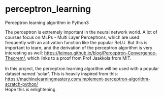 # perceptron_learning
Perceptron learning algorithm in Python3

The perceptron is extremely important in the neural network world.
A lot of courses focus on MLPs - Multi Layer Perceptrons, which are used frequently with an activation function like the popular ReLU. But this is important to learn,
and the derivation of the perceptron algorithm is very interesting as well: https://leimao.github.io/blog/Perceptron-Convergence-Theorem/, which links to a proof from Prof Jaakkola from MIT. <br><br>
In this project, the perceptron learning algorithm will be used with a popular dataset named 'solar'.
This is heavily inspired from this:
https://machinelearningmastery.com/implement-perceptron-algorithm-scratch-python/
<br>
Hope this is enlightening.

